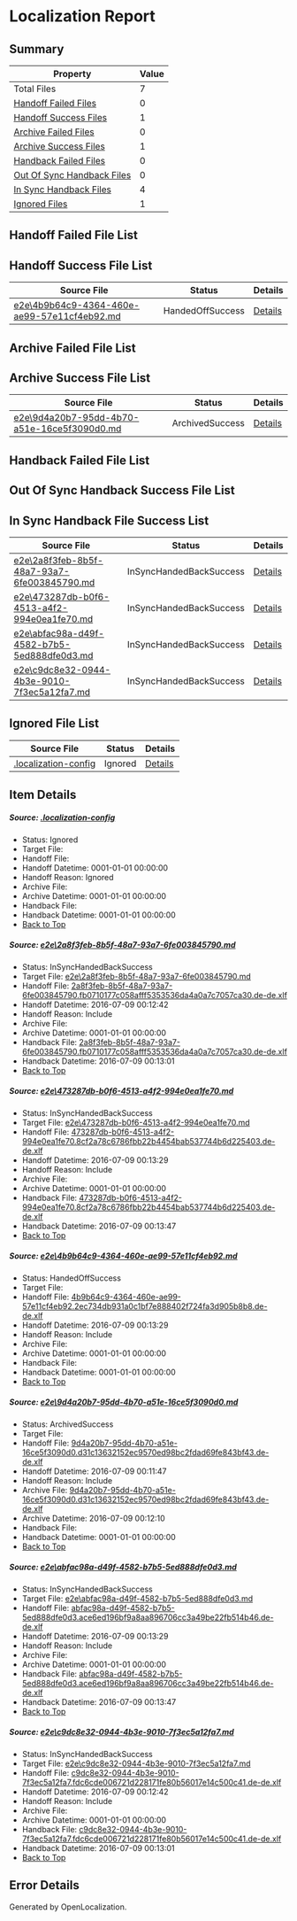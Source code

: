 # <a name='report-top'></a> Localization Report

## Summary
 Property | Value 
 -------- | ----- 
 Total Files | 7
[ Handoff Failed Files ](#handoff-failed-list)| 0
[ Handoff Success Files ](#handoff-success-list)| 1
[ Archive Failed Files ](#archive-failed-list)| 0
[ Archive Success Files ](#archive-success-list)| 1
[ Handback Failed Files ](#handback-failed-list)| 0
[ Out Of Sync Handback Files ](#outofsync-handback-success-list)| 0
[ In Sync Handback Files ](#insync-handback-success-list)| 4
[ Ignored Files ](#ignored-list)| 1

## <a name='handoff-failed-list'></a> Handoff Failed File List

## <a name='handoff-success-list'></a> Handoff Success File List
 Source File | Status | Details 
 ----------- | ------ | ------- 
 [e2e\4b9b64c9-4364-460e-ae99-57e11cf4eb92.md](https://github.com/OpenLocalizationTestOrg/oltest/blob/1d7271d4e4124b6c296b913eea314234d45a3b41/e2e/4b9b64c9-4364-460e-ae99-57e11cf4eb92.md) | HandedOffSuccess | [Details](#bb2a032e72ffa31b74b56830646ecbd1396bb1793)

## <a name='archive-failed-list'></a> Archive Failed File List

## <a name='archive-success-list'></a> Archive Success File List
 Source File | Status | Details 
 ----------- | ------ | ------- 
 [e2e\9d4a20b7-95dd-4b70-a51e-16ce5f3090d0.md](https://github.com/OpenLocalizationTestOrg/oltest/blob/a60e49b2d59f7d189aea8da032cffc94c3b42b80/e2e/9d4a20b7-95dd-4b70-a51e-16ce5f3090d0.md) | ArchivedSuccess | [Details](#e7b69982fc5349a7ddac91eba8de971f1d083be94)

## <a name='handback-failed-list'></a> Handback Failed File List

## <a name='outofsync-handback-success-list'></a> Out Of Sync Handback Success File List

## <a name='insync-handback-success-list'></a> In Sync Handback File Success List
 Source File | Status | Details 
 ----------- | ------ | ------- 
 [e2e\2a8f3feb-8b5f-48a7-93a7-6fe003845790.md](https://github.com/OpenLocalizationTestOrg/oltest/blob/01a9d58ec7d2b71c78eb27d8a0d115e649c2da3e/e2e/2a8f3feb-8b5f-48a7-93a7-6fe003845790.md) | InSyncHandedBackSuccess | [Details](#ddc8c19a7a0dc37fb965729ec372b0ef23cea9cf1)
 [e2e\473287db-b0f6-4513-a4f2-994e0ea1fe70.md](https://github.com/OpenLocalizationTestOrg/oltest/blob/d12bf04ee4f3da7f03ea056feb0a345ff3f8e2b0/e2e/473287db-b0f6-4513-a4f2-994e0ea1fe70.md) | InSyncHandedBackSuccess | [Details](#d0a0bd95f2e668f47a1b34eb411418d6e5b3ea3e2)
 [e2e\abfac98a-d49f-4582-b7b5-5ed888dfe0d3.md](https://github.com/OpenLocalizationTestOrg/oltest/blob/d12bf04ee4f3da7f03ea056feb0a345ff3f8e2b0/e2e/abfac98a-d49f-4582-b7b5-5ed888dfe0d3.md) | InSyncHandedBackSuccess | [Details](#89a3f591b9f846dee7dbd1519978fadb3a94fa155)
 [e2e\c9dc8e32-0944-4b3e-9010-7f3ec5a12fa7.md](https://github.com/OpenLocalizationTestOrg/oltest/blob/01a9d58ec7d2b71c78eb27d8a0d115e649c2da3e/e2e/c9dc8e32-0944-4b3e-9010-7f3ec5a12fa7.md) | InSyncHandedBackSuccess | [Details](#00818cf2416611343f4d59234be1a5defb76d28b6)

## <a name='ignored-list'></a> Ignored File List
 Source File | Status | Details 
 ----------- | ------ | ------- 
 [.localization-config](https://github.com/OpenLocalizationTestOrg/oltest/blob/d12bf04ee4f3da7f03ea056feb0a345ff3f8e2b0/.localization-config) | Ignored | [Details](#3d4f252ac210baf56311d7e97dcc2db10974dbd20)

## Item Details
##### <a name='3d4f252ac210baf56311d7e97dcc2db10974dbd20'></a> Source: [.localization-config](https://github.com/OpenLocalizationTestOrg/oltest/blob/d12bf04ee4f3da7f03ea056feb0a345ff3f8e2b0/.localization-config)
* Status: Ignored
* Target File: 
* Handoff File: 
* Handoff Datetime: 0001-01-01 00:00:00
* Handoff Reason: Ignored
* Archive File: 
* Archive Datetime: 0001-01-01 00:00:00
* Handback File: 
* Handback Datetime: 0001-01-01 00:00:00
* [Back to Top](#report-top)

##### <a name='ddc8c19a7a0dc37fb965729ec372b0ef23cea9cf1'></a> Source: [e2e\2a8f3feb-8b5f-48a7-93a7-6fe003845790.md](https://github.com/OpenLocalizationTestOrg/oltest/blob/01a9d58ec7d2b71c78eb27d8a0d115e649c2da3e/e2e/2a8f3feb-8b5f-48a7-93a7-6fe003845790.md)
* Status: InSyncHandedBackSuccess
* Target File: [e2e\2a8f3feb-8b5f-48a7-93a7-6fe003845790.md](https://github.com/OpenLocalizationTestOrg/oltest-dede-fly/blob/d7d8e9e3075ecf99ff817a5672295fe4874bcdbf/e2e/2a8f3feb-8b5f-48a7-93a7-6fe003845790.md)
* Handoff File: [2a8f3feb-8b5f-48a7-93a7-6fe003845790.fb0710177c058afff5353536da4a0a7c7057ca30.de-de.xlf](https://github.com/OpenLocalizationTestOrg/olhandoff-e2e/blob/d3f0c6828b6440b9c97ae147f1225e8e302a56b0/ol-handoff/OpenLocalizationTestOrg/oltest-dede-fly/ci/2a8f3feb-8b5f-48a7-93a7-6fe003845790.fb0710177c058afff5353536da4a0a7c7057ca30.de-de.xlf)
* Handoff Datetime: 2016-07-09 00:12:42
* Handoff Reason: Include
* Archive File: 
* Archive Datetime: 0001-01-01 00:00:00
* Handback File: [2a8f3feb-8b5f-48a7-93a7-6fe003845790.fb0710177c058afff5353536da4a0a7c7057ca30.de-de.xlf](https://github.com/OpenLocalizationTestOrg/olhandback-e2e/blob/9c781ee2e32e15c6f20e456ffe59631a2eb3e52d/ol-handback/OpenLocalizationTestOrg/oltest-dede-fly/ci/2a8f3feb-8b5f-48a7-93a7-6fe003845790.fb0710177c058afff5353536da4a0a7c7057ca30.de-de.xlf)
* Handback Datetime: 2016-07-09 00:13:01
* [Back to Top](#report-top)

##### <a name='d0a0bd95f2e668f47a1b34eb411418d6e5b3ea3e2'></a> Source: [e2e\473287db-b0f6-4513-a4f2-994e0ea1fe70.md](https://github.com/OpenLocalizationTestOrg/oltest/blob/d12bf04ee4f3da7f03ea056feb0a345ff3f8e2b0/e2e/473287db-b0f6-4513-a4f2-994e0ea1fe70.md)
* Status: InSyncHandedBackSuccess
* Target File: [e2e\473287db-b0f6-4513-a4f2-994e0ea1fe70.md](https://github.com/OpenLocalizationTestOrg/oltest-dede-fly/blob/6eb1f273c1d7a893331044057541e8f3a9f5a4fa/e2e/473287db-b0f6-4513-a4f2-994e0ea1fe70.md)
* Handoff File: [473287db-b0f6-4513-a4f2-994e0ea1fe70.8cf2a78c6786fbb22b4454bab537744b6d225403.de-de.xlf](https://github.com/OpenLocalizationTestOrg/olhandoff-e2e/blob/e29aca89ccf057c3b8c708cc032920f24a7c97a7/ol-handoff/OpenLocalizationTestOrg/oltest-dede-fly/ci/ht/473287db-b0f6-4513-a4f2-994e0ea1fe70.8cf2a78c6786fbb22b4454bab537744b6d225403.de-de.xlf)
* Handoff Datetime: 2016-07-09 00:13:29
* Handoff Reason: Include
* Archive File: 
* Archive Datetime: 0001-01-01 00:00:00
* Handback File: [473287db-b0f6-4513-a4f2-994e0ea1fe70.8cf2a78c6786fbb22b4454bab537744b6d225403.de-de.xlf](https://github.com/OpenLocalizationTestOrg/olhandback-e2e/blob/1ce46ad0e8b6b8d3860f6656076b66819e3562e2/ol-handback/OpenLocalizationTestOrg/oltest-dede-fly/ci/ht/473287db-b0f6-4513-a4f2-994e0ea1fe70.8cf2a78c6786fbb22b4454bab537744b6d225403.de-de.xlf)
* Handback Datetime: 2016-07-09 00:13:47
* [Back to Top](#report-top)

##### <a name='bb2a032e72ffa31b74b56830646ecbd1396bb1793'></a> Source: [e2e\4b9b64c9-4364-460e-ae99-57e11cf4eb92.md](https://github.com/OpenLocalizationTestOrg/oltest/blob/1d7271d4e4124b6c296b913eea314234d45a3b41/e2e/4b9b64c9-4364-460e-ae99-57e11cf4eb92.md)
* Status: HandedOffSuccess
* Target File: 
* Handoff File: [4b9b64c9-4364-460e-ae99-57e11cf4eb92.2ec734db931a0c1bf7e888402f724fa3d905b8b8.de-de.xlf](https://github.com/OpenLocalizationTestOrg/olhandoff-e2e/blob/e29aca89ccf057c3b8c708cc032920f24a7c97a7/ol-handoff/OpenLocalizationTestOrg/oltest-dede-fly/ci/ht/4b9b64c9-4364-460e-ae99-57e11cf4eb92.2ec734db931a0c1bf7e888402f724fa3d905b8b8.de-de.xlf)
* Handoff Datetime: 2016-07-09 00:13:29
* Handoff Reason: Include
* Archive File: 
* Archive Datetime: 0001-01-01 00:00:00
* Handback File: 
* Handback Datetime: 0001-01-01 00:00:00
* [Back to Top](#report-top)

##### <a name='e7b69982fc5349a7ddac91eba8de971f1d083be94'></a> Source: [e2e\9d4a20b7-95dd-4b70-a51e-16ce5f3090d0.md](https://github.com/OpenLocalizationTestOrg/oltest/blob/a60e49b2d59f7d189aea8da032cffc94c3b42b80/e2e/9d4a20b7-95dd-4b70-a51e-16ce5f3090d0.md)
* Status: ArchivedSuccess
* Target File: 
* Handoff File: [9d4a20b7-95dd-4b70-a51e-16ce5f3090d0.d31c13632152ec9570ed98bc2fdad69fe843bf43.de-de.xlf](https://github.com/OpenLocalizationTestOrg/olhandoff-e2e/blob/11cf94a1e5a1dc87e6bff701e445098e442fb733/ol-handoff/OpenLocalizationTestOrg/oltest-dede-fly/ci/ht/9d4a20b7-95dd-4b70-a51e-16ce5f3090d0.d31c13632152ec9570ed98bc2fdad69fe843bf43.de-de.xlf)
* Handoff Datetime: 2016-07-09 00:11:47
* Handoff Reason: Include
* Archive File: [9d4a20b7-95dd-4b70-a51e-16ce5f3090d0.d31c13632152ec9570ed98bc2fdad69fe843bf43.de-de.xlf](https://github.com/OpenLocalizationTestOrg/olhandoff-e2e/blob/ec82576ae26bcabf57135b63b19449df6ec9bc54/ol-archive/OpenLocalizationTestOrg/oltest-dede-fly/ci/ht/9d4a20b7-95dd-4b70-a51e-16ce5f3090d0.d31c13632152ec9570ed98bc2fdad69fe843bf43.de-de.xlf)
* Archive Datetime: 2016-07-09 00:12:10
* Handback File: 
* Handback Datetime: 0001-01-01 00:00:00
* [Back to Top](#report-top)

##### <a name='89a3f591b9f846dee7dbd1519978fadb3a94fa155'></a> Source: [e2e\abfac98a-d49f-4582-b7b5-5ed888dfe0d3.md](https://github.com/OpenLocalizationTestOrg/oltest/blob/d12bf04ee4f3da7f03ea056feb0a345ff3f8e2b0/e2e/abfac98a-d49f-4582-b7b5-5ed888dfe0d3.md)
* Status: InSyncHandedBackSuccess
* Target File: [e2e\abfac98a-d49f-4582-b7b5-5ed888dfe0d3.md](https://github.com/OpenLocalizationTestOrg/oltest-dede-fly/blob/6eb1f273c1d7a893331044057541e8f3a9f5a4fa/e2e/abfac98a-d49f-4582-b7b5-5ed888dfe0d3.md)
* Handoff File: [abfac98a-d49f-4582-b7b5-5ed888dfe0d3.ace6ed196bf9a8aa896706cc3a49be22fb514b46.de-de.xlf](https://github.com/OpenLocalizationTestOrg/olhandoff-e2e/blob/e29aca89ccf057c3b8c708cc032920f24a7c97a7/ol-handoff/OpenLocalizationTestOrg/oltest-dede-fly/ci/ht/abfac98a-d49f-4582-b7b5-5ed888dfe0d3.ace6ed196bf9a8aa896706cc3a49be22fb514b46.de-de.xlf)
* Handoff Datetime: 2016-07-09 00:13:29
* Handoff Reason: Include
* Archive File: 
* Archive Datetime: 0001-01-01 00:00:00
* Handback File: [abfac98a-d49f-4582-b7b5-5ed888dfe0d3.ace6ed196bf9a8aa896706cc3a49be22fb514b46.de-de.xlf](https://github.com/OpenLocalizationTestOrg/olhandback-e2e/blob/1ce46ad0e8b6b8d3860f6656076b66819e3562e2/ol-handback/OpenLocalizationTestOrg/oltest-dede-fly/ci/ht/abfac98a-d49f-4582-b7b5-5ed888dfe0d3.ace6ed196bf9a8aa896706cc3a49be22fb514b46.de-de.xlf)
* Handback Datetime: 2016-07-09 00:13:47
* [Back to Top](#report-top)

##### <a name='00818cf2416611343f4d59234be1a5defb76d28b6'></a> Source: [e2e\c9dc8e32-0944-4b3e-9010-7f3ec5a12fa7.md](https://github.com/OpenLocalizationTestOrg/oltest/blob/01a9d58ec7d2b71c78eb27d8a0d115e649c2da3e/e2e/c9dc8e32-0944-4b3e-9010-7f3ec5a12fa7.md)
* Status: InSyncHandedBackSuccess
* Target File: [e2e\c9dc8e32-0944-4b3e-9010-7f3ec5a12fa7.md](https://github.com/OpenLocalizationTestOrg/oltest-dede-fly/blob/d7d8e9e3075ecf99ff817a5672295fe4874bcdbf/e2e/c9dc8e32-0944-4b3e-9010-7f3ec5a12fa7.md)
* Handoff File: [c9dc8e32-0944-4b3e-9010-7f3ec5a12fa7.fdc6cde006721d228171fe80b56017e14c500c41.de-de.xlf](https://github.com/OpenLocalizationTestOrg/olhandoff-e2e/blob/d3f0c6828b6440b9c97ae147f1225e8e302a56b0/ol-handoff/OpenLocalizationTestOrg/oltest-dede-fly/ci/c9dc8e32-0944-4b3e-9010-7f3ec5a12fa7.fdc6cde006721d228171fe80b56017e14c500c41.de-de.xlf)
* Handoff Datetime: 2016-07-09 00:12:42
* Handoff Reason: Include
* Archive File: 
* Archive Datetime: 0001-01-01 00:00:00
* Handback File: [c9dc8e32-0944-4b3e-9010-7f3ec5a12fa7.fdc6cde006721d228171fe80b56017e14c500c41.de-de.xlf](https://github.com/OpenLocalizationTestOrg/olhandback-e2e/blob/9c781ee2e32e15c6f20e456ffe59631a2eb3e52d/ol-handback/OpenLocalizationTestOrg/oltest-dede-fly/ci/c9dc8e32-0944-4b3e-9010-7f3ec5a12fa7.fdc6cde006721d228171fe80b56017e14c500c41.de-de.xlf)
* Handback Datetime: 2016-07-09 00:13:01
* [Back to Top](#report-top)


## Error Details

Generated by OpenLocalization.
